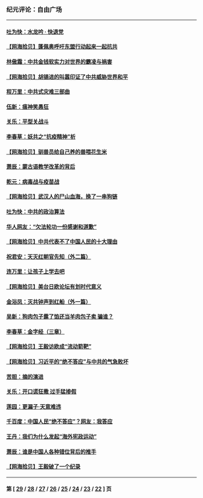 ### 纪元评论：自由广场
---
#### [吐为快：水龙吟 · 快退党](../../pages/nsc993/n12398849.md) 
#### [【网海拾贝】蓬佩奥呼吁东盟行动起来一起抗共](../../pages/nsc993/n12398291.md) 
#### [林傲霜：中共金钱软实力对世界的霸凌与祸害](../../pages/nsc993/n12397515.md) 
#### [【网海拾贝】胡锡进的叫嚣印证了中共威胁世界和平](../../pages/nsc993/n12397455.md) 
#### [程万里：中共式灾难三部曲](../../pages/nsc993/n12397106.md) 
#### [伍新：瘟神笑愚狂](../../pages/nsc993/n12397052.md) 
#### [关乐：平型关战斗](../../pages/nsc993/n12395387.md) 
#### [李春草：妖共之“抗疫精神”析](../../pages/nsc993/n12395240.md) 
#### [【网海拾贝】驯兽员给自己养的兽喂花生米](../../pages/nsc993/n12393919.md) 
#### [萧辰：蒙古语教学改革的背后](../../pages/nsc993/n12393677.md) 
#### [乾元：病毒战与疫苗战](../../pages/nsc993/n12393107.md) 
#### [【网海拾贝】武汉人的尸山血海，换了一串狗链](../../pages/nsc993/n12393043.md) 
#### [吐为快：中共的政治算法](../../pages/nsc993/n12390506.md) 
#### [华人网友：“欠法轮功一份感谢和道歉”](../../pages/nsc993/n12390098.md) 
#### [【网海拾贝】中共代表不了中国人民的十大理由](../../pages/nsc993/n12388155.md) 
#### [祝君安：天灭红朝官先知（外二篇）](../../pages/nsc993/n12387957.md) 
#### [连万里：让孩子上学去吧](../../pages/nsc993/n12385309.md) 
#### [【网海拾贝】美台日欧论坛有划时代意义](../../pages/nsc993/n12385232.md) 
#### [金浴凤：灭共钟声到红船（外一篇）](../../pages/nsc993/n12385154.md) 
#### [吴新：狗肉包子露了馅还当羊肉包子卖 骗谁？](../../pages/nsc993/n12385133.md) 
#### [李春草：金字经（三章）](../../pages/nsc993/n12383691.md) 
#### [【网海拾贝】王毅访欧成“流动箭靶”](../../pages/nsc993/n12383338.md) 
#### [【网海拾贝】习近平的“绝不答应”与中共的气急败坏](../../pages/nsc993/n12382819.md) 
#### [苦胆：摘的演进](../../pages/nsc993/n12382619.md) 
#### [关乐：开口谎狂撒 过手猛掺假](../../pages/nsc993/n12382604.md) 
#### [莲园：更漏子‧天意难违](../../pages/nsc993/n12382598.md) 
#### [千百度：中国人民“绝不答应”？网友：我答应](../../pages/nsc993/n12382024.md) 
#### [王丹：我们为什么发起“海外宪政运动”](../../pages/nsc993/n12380286.md) 
#### [萧辰：谁是中国人各种错位背后的推手](../../pages/nsc993/n12379800.md) 
#### [【网海拾贝】王毅破了一个纪录](../../pages/nsc993/n12379251.md) 

---
#### 第 [ [29](./29.md) / [28](./28.md) / [27](./27.md) / [26](./26.md) / [25](./25.md) / [24](./24.md) / [23](./23.md) / [22](./22.md) ] 页
